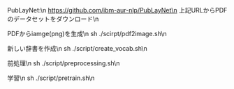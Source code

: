 
PubLayNet:\n
https://github.com/ibm-aur-nlp/PubLayNet\n
上記URLからPDFのデータセットをダウンロード\n

PDFからiamge(png)を生成\n
 sh ./scirpt/pdf2image.sh\n
 
新しい辞書を作成\n
 sh ./script/create_vocab.sh\n
 
前処理\n
 sh ./script/preprocessing.sh\n

学習\n
 sh ./script/pretrain.sh\n
